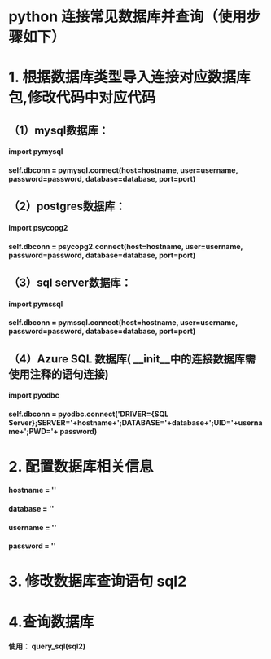 # python 连接常见数据库并查询（使用步骤如下）

# 1. 根据数据库类型导入连接对应数据库包,修改代码中对应代码

## （1）mysql数据库：
#### import pymysql
#### self.dbconn = pymysql.connect(host=hostname, user=username, password=password, database=database, port=port)


## （2）postgres数据库：
#### import psycopg2
#### self.dbconn = psycopg2.connect(host=hostname, user=username, password=password, database=database, port=port)


## （3）sql server数据库：
#### import pymssql
#### self.dbconn = pymssql.connect(host=hostname, user=username, password=password, database=database, port=port)


## （4）Azure SQL 数据库( __init__中的连接数据库需使用注释的语句连接)
#### import pyodbc
#### self.dbconn = pyodbc.connect('DRIVER={SQL Server};SERVER='+hostname+';DATABASE='+database+';UID='+username+';PWD='+ password)


# 2. 配置数据库相关信息
#### hostname = ''
#### database = ''
#### username = ''
#### password = ''


# 3. 修改数据库查询语句 sql2

# 4.查询数据库
#### 使用： query_sql(sql2) 

